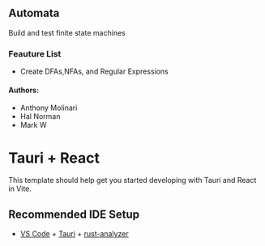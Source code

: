 ## Automata
Build and test finite state machines

### Feauture List
 - Create DFAs,NFAs, and Regular Expressions

#### Authors:
 - Anthony Molinari
 - Hal Norman
 - Mark W






# Tauri + React

This template should help get you started developing with Tauri and React in Vite.

## Recommended IDE Setup

- [VS Code](https://code.visualstudio.com/) + [Tauri](https://marketplace.visualstudio.com/items?itemName=tauri-apps.tauri-vscode) + [rust-analyzer](https://marketplace.visualstudio.com/items?itemName=rust-lang.rust-analyzer)
